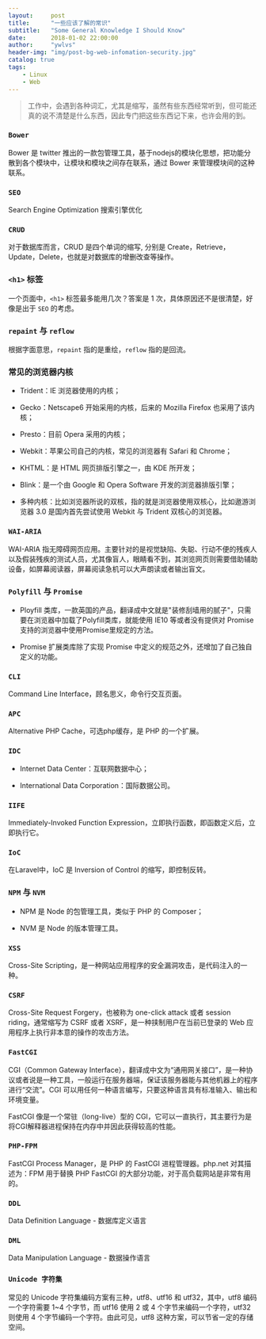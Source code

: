 ```yaml
---
layout:     post
title:      "一些应该了解的常识"
subtitle:   "Some General Knowledge I Should Know"
date:       2018-01-02 22:00:00
author:     "ywlvs"
header-img: "img/post-bg-web-infomation-security.jpg"
catalog: true
tags:
    - Linux
    - Web
---
```


>工作中，会遇到各种词汇，尤其是缩写，虽然有些东西经常听到，但可能还真的说不清楚是什么东西，因此专门把这些东西记下来，也许会用的到。

### **`Bower`**

Bower 是 twitter 推出的一款包管理工具，基于nodejs的模块化思想，把功能分散到各个模块中，让模块和模块之间存在联系，通过 Bower 来管理模块间的这种联系。

### **`SEO`**

Search Engine Optimization 搜索引擎优化

### **`CRUD`**

对于数据库而言，CRUD 是四个单词的缩写, 分别是 Create，Retrieve，Update，Delete，也就是对数据库的增删改查等操作。

### **`<h1>` 标签**

一个页面中，`<h1>` 标签最多能用几次？答案是 1 次，具体原因还不是很清楚，好像是出于 `SEO` 的考虑。

### **`repaint` 与 `reflow`**

根据字面意思，`repaint` 指的是重绘，`reflow` 指的是回流。

### **常见的浏览器内核**

+ Trident：IE 浏览器使用的内核；

+ Gecko：Netscape6 开始采用的内核，后来的 Mozilla Firefox 也采用了该内核；

+ Presto：目前 Opera 采用的内核；

+ Webkit：苹果公司自己的内核，常见的浏览器有 Safari 和 Chrome；

+ KHTML：是 HTML 网页排版引擎之一，由 KDE 所开发；

+ Blink：是一个由 Google 和 Opera Software 开发的浏览器排版引擎；

+ 多种内核：比如浏览器所说的双核，指的就是浏览器使用双核心，比如遨游浏览器 3.0 是国内首先尝试使用 Webkit 与 Trident 双核心的浏览器。

### **`WAI-ARIA`**

WAI-ARIA 指无障碍网页应用。主要针对的是视觉缺陷、失聪、行动不便的残疾人以及假装残疾的测试人员，尤其像盲人，眼睛看不到，其浏览网页则需要借助辅助设备，如屏幕阅读器，屏幕阅读急机可以大声朗读或者输出盲文。

### **`Polyfill` 与 `Promise`**

+ Ployfill 类库，一款英国的产品，翻译成中文就是"装修刮墙用的腻子"，只需要在浏览器中加载了Polyfill类库，就能使用 IE10 等或者没有提供对 Promise 支持的浏览器中使用Promise里规定的方法。

+ Promise 扩展类库除了实现 Promise 中定义的规范之外，还增加了自己独自定义的功能。

### **`CLI`**

Command Line Interface，顾名思义，命令行交互页面。

### **`APC`**

Alternative PHP Cache，可选php缓存，是 PHP 的一个扩展。

### **`IDC`**

+ Internet Data Center：互联网数据中心；

+ International Data Corporation：国际数据公司。

### **`IIFE`**

Immediately-Invoked Function Expression，立即执行函数，即函数定义后，立即执行它。

### **`IoC`**

在Laravel中，IoC 是 Inversion of Control 的缩写，即控制反转。

### **`NPM` 与 `NVM`**

+ NPM 是 Node 的包管理工具，类似于 PHP 的 Composer；

+ NVM 是 Node 的版本管理工具。

### **`XSS`**

Cross-Site Scripting，是一种网站应用程序的安全漏洞攻击，是代码注入的一种。

### **`CSRF`**

Cross-Site Request Forgery，也被称为 one-click attack 或者 session riding，通常缩写为 CSRF 或者 XSRF，是一种挟制用户在当前已登录的 Web 应用程序上执行非本意的操作的攻击方法。

### **`FastCGI`**

CGI（Common Gateway Interface），翻译成中文为“通用网关接口”，是一种协议或者说是一种工具，一般运行在服务器端，保证该服务器能与其他机器上的程序进行“交流”。CGI 可以用任何一种语言编写，只要这种语言具有标准输入、输出和环境变量。

FastCGI 像是一个常驻（long-live）型的 CGI，它可以一直执行，其主要行为是将CGI解释器进程保持在内存中并因此获得较高的性能。


### **`PHP-FPM`**

FastCGI Process Manager，是 PHP 的 FastCGI 进程管理器。php.net 对其描述为：FPM 用于替换 PHP FastCGI 的大部分功能，对于高负载网站是非常有用的。

### **`DDL`**

Data Definition Language - 数据库定义语言

### **`DML`**

Data Manipulation Language - 数据操作语言

### **`Unicode 字符集`**

常见的 Unicode 字符集编码方案有三种，utf8、utf16 和 utf32，其中，utf8 编码一个字符需要 1~4 个字节，而 utf16 使用 2 或 4 个字节来编码一个字符，utf32 则使用 4 个字节编码一个字符。由此可见，utf8 这种方案，可以节省一定的存储空间。